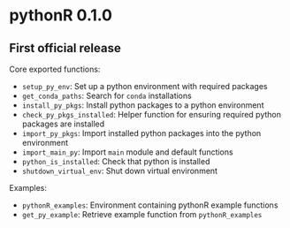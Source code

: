 # pythonR 0.1.0

## First official release

Core exported functions:

 - `setup_py_env`: Set up a python environment with required packages
 - `get_conda_paths`: Search for `conda` installations
 - `install_py_pkgs`: Install python packages to a python environment
 - `check_py_pkgs_installed`: Helper function for ensuring required python packages are installed
 - `import_py_pkgs`: Import installed python packages into the python environment
 - `import_main_py`: Import `main` module and default functions
 - `python_is_installed`: Check that python is installed
 - `shutdown_virtual_env`: Shut down virtual environment
 
 Examples:
 
 - `pythonR_examples`: Environment containing pythonR example functions
 - `get_py_example`: Retrieve example function from `pythonR_examples`
